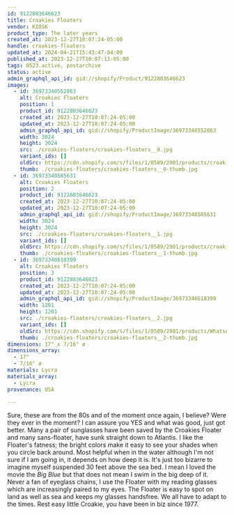 ```yaml
---
id: 9122803646623
title: Croakies Floaters
vendor: KIOSK
product_type: The later years
created_at: 2023-12-27T10:07:24-05:00
handle: croakies-floaters
updated_at: 2024-04-21T15:43:47-04:00
published_at: 2023-12-27T10:07:13-05:00
tags: 0523.active, postarchive
status: active
admin_graphql_api_id: gid://shopify/Product/9122803646623
images:
  - id: 36973348552863
    alt: Croakies Floaters
    position: 1
    product_id: 9122803646623
    created_at: 2023-12-27T10:07:24-05:00
    updated_at: 2023-12-27T10:07:24-05:00
    admin_graphql_api_id: gid://shopify/ProductImage/36973348552863
    width: 3024
    height: 3024
    src: ./croakies-floaters/croakies-floaters__0.jpg
    variant_ids: []
    oldSrc: https://cdn.shopify.com/s/files/1/0589/2901/products/croakies_1.jpg?v=1703689644
    thumb: ./croakies-floaters/croakies-floaters__0-thumb.jpg
  - id: 36973348585631
    alt: Croakies Floaters
    position: 2
    product_id: 9122803646623
    created_at: 2023-12-27T10:07:24-05:00
    updated_at: 2023-12-27T10:07:24-05:00
    admin_graphql_api_id: gid://shopify/ProductImage/36973348585631
    width: 3024
    height: 3024
    src: ./croakies-floaters/croakies-floaters__1.jpg
    variant_ids: []
    oldSrc: https://cdn.shopify.com/s/files/1/0589/2901/products/croakies_2.jpg?v=1703689644
    thumb: ./croakies-floaters/croakies-floaters__1-thumb.jpg
  - id: 36973348618399
    alt: Croakies Floaters
    position: 3
    product_id: 9122803646623
    created_at: 2023-12-27T10:07:24-05:00
    updated_at: 2023-12-27T10:07:24-05:00
    admin_graphql_api_id: gid://shopify/ProductImage/36973348618399
    width: 1201
    height: 1201
    src: ./croakies-floaters/croakies-floaters__2.jpg
    variant_ids: []
    oldSrc: https://cdn.shopify.com/s/files/1/0589/2901/products/WhatsAppImage2022-11-08at4.04.00PM.jpg?v=1703689644
    thumb: ./croakies-floaters/croakies-floaters__2-thumb.jpg
dimensions: 17" x 7/16" ø
dimensions_array:
  - 17"
  - 7/16" ø
materials: Lycra
materials_array:
  - Lycra
provenance: USA

---
```


Sure, these are from the 80s and of the moment once again, I believe? Were they ever in the moment? I can assure you YES and what was good, just got better. Many a pair of sunglasses have been saved by the Croakies Floater and many sans-floater, have sunk straight down to Atlantis. I like the Floater's fatness; the bright colors make it easy to see your shades when you circle back around. Most helpful when in the water although I'm not sure if I am going in, it depends on how deep it is. It's just too bizarre to imagine myself suspended 30 feet above the sea bed. I mean I loved the movie the _Big Blue_ but that does not mean I swim in the big deep of it. Never a fan of eyeglass chains, I use the Floater with my reading glasses which are increasingly paired to my eyes. The Floater is easy to spot on land as well as sea and keeps my glasses handsfree. We all have to adapt to the times. Rest easy little Croakie, you have been in biz since 1977.